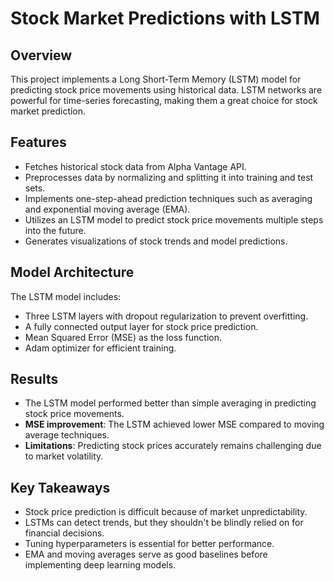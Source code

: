 # Stock Market Predictions with LSTM

## Overview

This project implements a Long Short-Term Memory (LSTM) model for predicting stock price movements using historical data. LSTM networks are powerful for time-series forecasting, making them a great choice for stock market prediction.

## Features

- Fetches historical stock data from Alpha Vantage API.
- Preprocesses data by normalizing and splitting it into training and test sets.
- Implements one-step-ahead prediction techniques such as averaging and exponential moving average (EMA).
- Utilizes an LSTM model to predict stock price movements multiple steps into the future.
- Generates visualizations of stock trends and model predictions.

## Model Architecture

The LSTM model includes:

- Three LSTM layers with dropout regularization to prevent overfitting.
- A fully connected output layer for stock price prediction.
- Mean Squared Error (MSE) as the loss function.
- Adam optimizer for efficient training.

## Results

- The LSTM model performed better than simple averaging in predicting stock price movements.
- **MSE improvement**: The LSTM achieved lower MSE compared to moving average techniques.
- **Limitations**: Predicting stock prices accurately remains challenging due to market volatility.

## Key Takeaways

- Stock price prediction is difficult because of market unpredictability.
- LSTMs can detect trends, but they shouldn't be blindly relied on for financial decisions.
- Tuning hyperparameters is essential for better performance.
- EMA and moving averages serve as good baselines before implementing deep learning models.